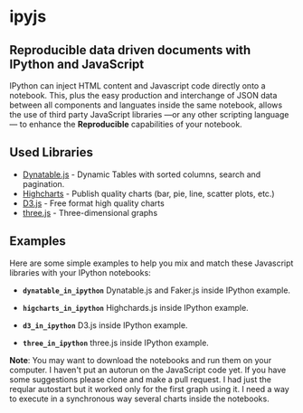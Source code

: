 # ipyjs
## Reproducible data driven documents with IPython and JavaScript
IPython can inject HTML content and Javascript code directly onto a notebook. This, plus the easy production and interchange of JSON data between all components and languates inside the same notebook, allows the use of third party JavaScript libraries &mdash;or any other scripting language&mdash; to enhance the **Reproducible** capabilities of your notebook.

## Used Libraries
* [Dynatable.js](http://www.dynatable.com/) - Dynamic Tables with sorted columns, search and pagination.
* [Highcharts](http://www.highcharts.com/) - Publish quality charts (bar, pie, line, scatter plots, etc.)
* [D3.js](http://d3js.org/) - Free format high quality charts
* [three.js](http://threejs.org/) - Three-dimensional graphs

## Examples
Here are some simple examples to help you mix and match these Javascript libraries with your IPython notebooks:

* **`dynatable_in_ipython`** Dynatable.js and Faker.js inside IPython example.

* **`higcharts_in_ipython`** Highchards.js inside IPython example.

* **`d3_in_ipython`** D3.js inside IPython example.

* **`three_in_ipython`** three.js inside IPython example.

**Note**: You may want to download the notebooks and run them on your computer. I haven't put an autorun on the JavaScript code yet. If you have some suggestions please clone and make a pull request. I had just the reqular autostart but it worked only for the first graph using it. I need a way to execute in a synchronous way several charts inside the notebooks.
